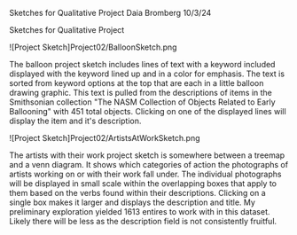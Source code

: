 Sketches for Qualitative Project
Daia Bromberg 10/3/24

Sketches for Qualitative Project

![Project Sketch]Project02/BalloonSketch.png

The balloon project sketch includes lines of text with a keyword included displayed with the keyword lined up and in a color for emphasis. The text is sorted from keyword options at the top that are each in a little balloon drawing graphic. This text is pulled from the descriptions of items in the Smithsonian collection "The NASM Collection of Objects Related to Early Ballooning" with 451 total objects. Clicking on one of the displayed lines will display the item and it's description.


![Project Sketch]Project02/ArtistsAtWorkSketch.png

The artists with their work project sketch is somewhere between a treemap and a venn diagram. It shows which categories of action the photographs of artists working on or with their work fall under. The individual photographs will be displayed in small scale within the overlapping boxes that apply to them based on the verbs found within their descriptions. Clicking on a single box makes it larger and displays the description and title. My preliminary exploration yielded 1613 entires to work with in this dataset. Likely there will be less as the description field is not consistently fruitful. 
